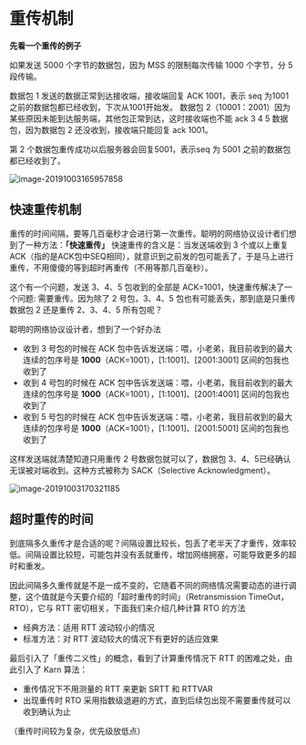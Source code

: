 # 重传机制



**先看一个重传的例子**

如果发送 5000 个字节的数据包，因为 MSS 的限制每次传输 1000 个字节，分 5 段传输。

数据包 1 发送的数据正常到达接收端，接收端回复 ACK 1001，表示 seq 为1001之前的数据包都已经收到，下次从1001开始发。 数据包 2（10001：2001）因为某些原因未能到达服务端，其他包正常到达，这时接收端也不能 ack 3 4 5 数据包，因为数据包 2 还没收到，接收端只能回复 ack 1001。

第 2 个数据包重传成功以后服务器会回复5001，表示seq 为 5001 之前的数据包都已经收到了。

![image-20191003165957858](https://tva1.sinaimg.cn/large/006y8mN6gy1g7l4a6judxj30ly0z010y.jpg)





## 快速重传机制

重传的时间间隔，要等几百毫秒才会进行第一次重传。聪明的网络协议设计者们想到了一种方法：**「快速重传」** 快速重传的含义是：当发送端收到 3 个或以上重复 ACK（指的是ACK包中SEQ相同），就意识到之前发的包可能丢了，于是马上进行重传，不用傻傻的等到超时再重传（不用等那几百毫秒）。



这个有一个问题，发送 3、4、5 包收到的全部是 ACK=1001，快速重传解决了一个问题: 需要重传。因为除了 2 号包，3、4、5 包也有可能丢失，那到底是只重传数据包 2 还是重传 2、3、4、5 所有包呢？

聪明的网络协议设计者，想到了一个好办法

- 收到 3 号包的时候在 ACK 包中告诉发送端：喂，小老弟，我目前收到的最大连续的包序号是 **1000**（ACK=1001），[1:1001]、[2001:3001] 区间的包我也收到了
- 收到 4 号包的时候在 ACK 包中告诉发送端：喂，小老弟，我目前收到的最大连续的包序号是 **1000**（ACK=1001），[1:1001]、[2001:4001] 区间的包我也收到了
- 收到 5 号包的时候在 ACK 包中告诉发送端：喂，小老弟，我目前收到的最大连续的包序号是 **1000**（ACK=1001），[1:1001]、[2001:5001] 区间的包我也收到了

这样发送端就清楚知道只用重传 2 号数据包就可以了，数据包 3、4、5已经确认无误被对端收到。这种方式被称为 SACK（Selective Acknowledgment）。

![image-20191003170321185](https://tva1.sinaimg.cn/large/006y8mN6gy1g7l4dp0zt6j30yg0u0nb0.jpg)





## 超时重传的时间

到底隔多久重传才是合适的呢？间隔设置比较长，包丢了老半天了才重传，效率较低。间隔设置比较短，可能包并没有丢就重传，增加网络拥塞，可能导致更多的超时和重发。

因此间隔多久重传就是不是一成不变的，它随着不同的网络情况需要动态的进行调整，这个值就是今天要介绍的「超时重传的时间」（Retransmission TimeOut，RTO），它与 RTT 密切相关，下面我们来介绍几种计算 RTO 的方法

- 经典方法：适用 RTT 波动较小的情况
- 标准方法：对 RTT 波动较大的情况下有更好的适应效果

最后引入了「重传二义性」的概念，看到了计算重传情况下 RTT 的困难之处，由此引入了 Karn 算法：

- 重传情况下不用测量的 RTT 来更新 SRTT 和 RTTVAR
- 出现重传时 RTO 采用指数级退避的方式，直到后续包出现不需要重传就可以收到确认为止

（重传时间较为复杂，优先级放低点）

